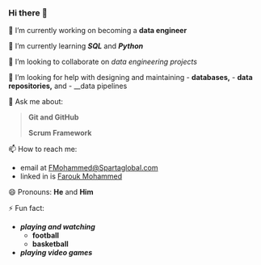 ### Hi there 👋

🔭 I’m currently working on becoming a __data engineer__

🌱 I’m currently learning ___SQL___ and **_Python_**

👯 I’m looking to collaborate on _data engineering projects_

🤔 I’m looking for help with designing and maintaining
        - __databases,__
        - __data repositories,__ and
        - __data pipelines

💬 Ask me about: 
> __Git and GitHub__
> 
> __Scrum Framework__

📫 How to reach me:  
- email at [FMohammed@Spartaglobal.com](mailto://FMohammed@Spartaglobal.com)
- linked in is [Farouk Mohammed](https://www.linkedin.com/in/farouk-mohammed-1a4b8720a)


😄 Pronouns: __He__ and __Him__

⚡ Fun fact: 
   - ___playing and watching___
       -  __football__
       -  __basketball__
   - ___playing video games___
